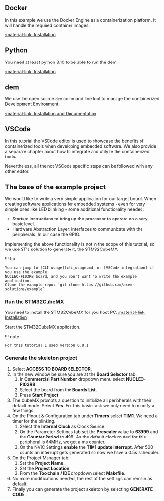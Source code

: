 ## Docker

In this example we use the Docker Engine as a containerization platform. It will handle the 
required container images.

[:material-link: Installation](https://docs.docker.com/engine/install/)

## Python

You need at least python 3.10 to be able to run the dem.

[:material-link: Installation](https://www.python.org/downloads/)

## dem

We use the open source `dem` command line tool to manage the containerized Development Environment.

[:material-link: Installation and Documentation]()

## VSCode

In this tutorial the VSCode editor is used to showcase the benefits of containerized tools when 
developing embedded software. We also provide a separate chapter about how to integrate and utilyze 
the containerized tools.

Nevertheless, all the not VSCode specific steps can be followed with any other editor. 

## The base of the example project

We would like to write a very simple application for our target bourd. When creating software 
applications for embedded systems - even for very simple ones like LED blinking - some additional 
functionality needed:

- Startup: instructions to bring up the processor to operate on a very basic level.
- Hardware Abstraction Layer: interfaces to communicate with the peripherals. In our case the GPIO.

Implementing the above functionality is not in the scope of this tutorial, so we use ST's solution 
to generate it, the STM32CubeMX. 

!!! tip

    You can jump to [CLI usage](cli_usage.md) or [VSCode integration] if you use the example 
    NUCLEO-F103RB board, and you don't want to write the example application. 
    Clone the example repo: `git clone https://github.com/axem-solutions/example`

### Run the STM32CubeMX

You need to install the STM32CubeMX for you host PC.
[:material-link: Installation](https://www.st.com/en/development-tools/stm32cubemx.html)

Start the STM32CubeMX application. 

!!! note

    For this tutorial I used version 6.8.1

### Generate the skeleton project

1. Select **ACCESS TO BOARD SELECTOR**.
2. In the new window be sure you are at the **Board Selector** tab. 
    1. In **Commercial Part Number** dropdown menu select **NUCLEO-F103RB**. 
    2. Select the board from the **Boards List**.
    3. Press **Start Project**
3. The CubeMX prompts a question to initialize all peripherals with their default mode. 
Select **Yes**. For this basic task we only need to modify a few things.
4. On the Pinout & Configuration tab under **Timers** select **TIM1**. We need a timer for the 
blinking.
    1. Select the **Internal Clock** as Clock Source.
    2. On the Parameter Settings tab set the **Prescaler** value to **63999** and the 
    **Counter Period** to **499**. As the default clock routed for this peripheral is 64MHz, we get 
    a ms counter.
    3. On the NVIC Settings **enable** the **TIM1 update interrupt**. After 500 counts an interrupt
    gets generated so now we have a 0.5s scheduler.
5. On the Project Manager tab:
    1. Set the **Project Name**.
    2. Set the **Project Location**.
    3. From the **Toolchain / IDE** dropdown select **Makefile**.
5. No more modifications needed, the rest of the settings can remain as default.
6. Finally you can generate the project skeleton by selecting **GENERATE CODE**.